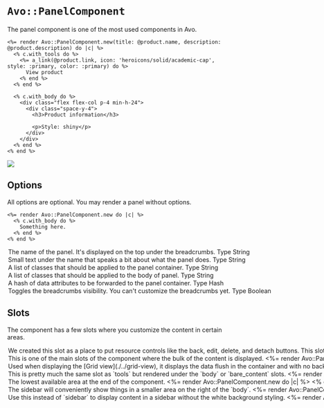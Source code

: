 # `Avo::PanelComponent`

The panel component is one of the most used components in Avo.

```erb
<%= render Avo::PanelComponent.new(title: @product.name, description: @product.description) do |c| %>
  <% c.with_tools do %>
    <%= a_link(@product.link, icon: 'heroicons/solid/academic-cap', style: :primary, color: :primary) do %>
      View product
    <% end %>
  <% end %>

  <% c.with_body do %>
    <div class="flex flex-col p-4 min-h-24">
      <div class="space-y-4">
        <h3>Product information</h3>

        <p>Style: shiny</p>
      </div>
    </div>
  <% end %>
<% end %>
```

![](/assets/img/native-components/avo-panel-component/index.jpg)

## Options

All options are optional. You may render a panel without options.

```erb
<%= render Avo::PanelComponent.new do |c| %>
  <% c.with_body do %>
    Something here.
  <% end %>
<% end %>
```

<Option name="`name`">
The name of the panel. It's displayed on the top under the breadcrumbs.

#### Type
`String`

![](/assets/img/native-components/avo-panel-component/name.jpg)
</Option>

<Option name="`description`">
Small text under the name that speaks a bit about what the panel does.

#### Type
`String`

![](/assets/img/native-components/avo-panel-component/description.jpg)
</Option>

<Option name="`classes`">
A list of classes that should be applied to the panel container.

#### Type
`String`

![](/assets/img/native-components/avo-panel-component/classes.jpg)
</Option>

<Option name="`body_classes`">
A list of classes that should be applied to the body of panel.

#### Type
`String`

![](/assets/img/native-components/avo-panel-component/body_classes.jpg)
</Option>

<Option name="`data`">
A hash of data attributes to be forwarded to the panel container.

#### Type
`Hash`

![](/assets/img/native-components/avo-panel-component/classes.jpg)
</Option>

<Option name="`display_breadcrumbs`">
Toggles the breadcrumbs visibility. You can't customize the breadcrumbs yet.

#### Type
`Boolean`

![](/assets/img/native-components/avo-panel-component/display_breadcrumbs.jpg)
</Option>

## Slots

The component has a few slots where you customize the content in certain areas.

<Option name="`tools`">
We created this slot as a place to put resource controls like the back, edit, delete, and detach buttons.
This slot will collapse under the title and description when the screen resolution falls under `1024px`.

The section is automatically aligned to the right using `justify-end` class.

```erb
<%= render Avo::PanelComponent.new(name: "Dashboard") do |c| %>
  <% c.with_tools do %>
    <%= a_link('/admin', icon: 'heroicons/solid/academic-cap', style: :primary) do %>
      Admin
    <% end %>
  <% end %>
<% end %>
```

![](/assets/img/native-components/avo-panel-component/tools-slot.jpg)
</Option>

<Option name="`body`">
This is one of the main slots of the component where the bulk of the content is displayed.

```erb{2-4}
<%= render Avo::PanelComponent.new do |c| %>
  <% c.with_body do %>
    Something here.
  <% end %>
<% end %>
```

![](/assets/img/native-components/avo-panel-component/body-slot.jpg)
</Option>

<Option name="`bare_content`">
Used when displaying the [Grid view](./../grid-view), it displays the data flush in the container and with no background.

```erb{2-4}
<%= render Avo::PanelComponent.new do |c| %>
  <% c.with_bare_content do %>
    Something here.
  <% end %>
<% end %>
```

![](/assets/img/native-components/avo-panel-component/grid-view.jpg)
</Option>

<Option name="`footer_tools`">
This is pretty much the same slot as `tools` but rendered under the `body` or `bare_content` slots.

```erb{2-4}
<%= render Avo::PanelComponent.new do |c| %>
  <% c.with_footer_controls do %>
    Something here.
  <% end %>
<% end %>
```

![](/assets/img/native-components/avo-panel-component/footer-controls.jpg)
</Option>

<Option name="`footer`">
The lowest available area at the end of the component.

```erb{2-4}
<%= render Avo::PanelComponent.new do |c| %>
  <% c.with_footer do %>
    Something here.
  <% end %>
<% end %>
```
</Option>

<Option name="`sidebar`">
The sidebar will conveniently show things in a smaller area on the right of the `body`.

```erb{2-4}
<%= render Avo::PanelComponent.new do |c| %>
  <% c.with_sidebar do %>
    Something tiny here.
  <% end %>
<% end %>
```
![](/assets/img/native-components/avo-panel-component/sidebar.png)
</Option>

<Option name="`bare_sidebar`">
Use this instead of `sidebar` to display content in a sidebar without the white background styling.

```erb{2-4}
<%= render Avo::PanelComponent.new do |c| %>
  <% c.with_bare_sidebar do %>
    Something tiny here.
  <% end %>
<% end %>
```
</Option>